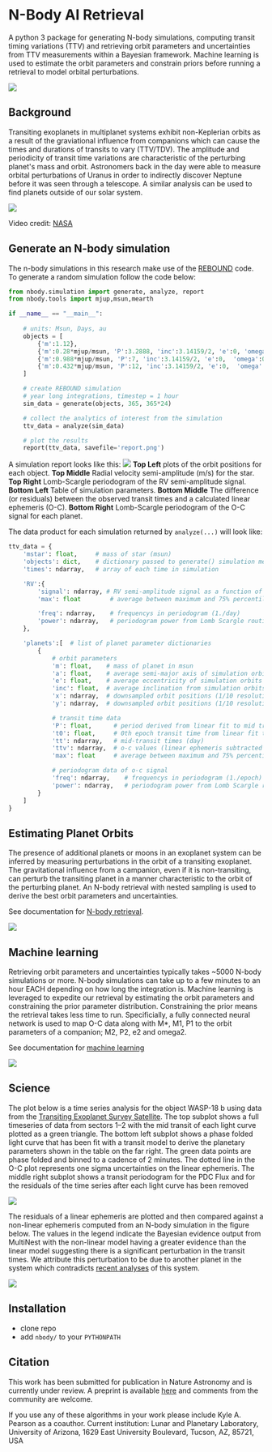 # N-Body AI Retrieval
A python 3 package for generating N-body simulations, computing transit timing variations (TTV) and retrieving orbit parameters and uncertainties from TTV measurements within a Bayesian framework. Machine learning is used to estimate the orbit parameters and constrain priors before running a retrieval to model orbital perturbations. 

![](figures/logo.png)

## Background
Transiting exoplanets in multiplanet systems exhibit non-Keplerian orbits as a result of the graviational influence from companions which can cause the times and durations of transits to vary (TTV/TDV). The amplitude and periodicity of transit time variations are characteristic of the perturbing planet's mass and orbit. Astronomers back in the day were able to measure orbital perturbations of Uranus in order to indirectly discover Neptune before it was seen through a telescope. A similar analysis can be used to find planets outside of our solar system.

![](figures/exoplanet_ttv.gif)

Video credit: [NASA](https://www.youtube.com/watch?v=rqQ1xKsNIQE)

## Generate an N-body simulation 
The n-body simulations in this research make use of the [REBOUND](https://rebound.readthedocs.io) code. To generate a random simulation follow the code below: 
```python
from nbody.simulation import generate, analyze, report
from nbody.tools import mjup,msun,mearth

if __name__ == "__main__":
    
    # units: Msun, Days, au
    objects = [
        {'m':1.12},
        {'m':0.28*mjup/msun, 'P':3.2888, 'inc':3.14159/2, 'e':0, 'omega':0  }, 
        {'m':0.988*mjup/msun, 'P':7, 'inc':3.14159/2, 'e':0,  'omega':0  }, 
        {'m':0.432*mjup/msun, 'P':12, 'inc':3.14159/2, 'e':0,  'omega':0  }, 
    ]

    # create REBOUND simulation
    # year long integrations, timestep = 1 hour
    sim_data = generate(objects, 365, 365*24)

    # collect the analytics of interest from the simulation
    ttv_data = analyze(sim_data)

    # plot the results 
    report(ttv_data, savefile='report.png')
```
A simulation report looks like this: 
![](figures/report_simulation.png)
**Top Left** plots of the orbit positions for each object. **Top Middle** Radial velocity semi-amplitude (m/s) for the star. **Top Right** Lomb-Scargle periodogram of the RV semi-amplitude signal. **Bottom Left** Table of simulation parameters. **Bottom Middle** The difference (or residuals) between the observed transit times and a calculated linear ephemeris (O-C). **Bottom Right** Lomb-Scargle periodogram of the O-C signal for each planet. 

The data product for each simulation returned by `analyze(...)` will look like: 
```python
ttv_data = {
    'mstar': float,     # mass of star (msun)
    'objects': dict,    # dictionary passed to generate() simulation method 
    'times': ndarray,   # array of each time in simulation 

    'RV':{
        'signal': ndarray, # RV semi-amplitude signal as a function of time (m/s)
        'max': float        # average between maximum and 75% percentile of |RV semi-amplitude| (m/s)

        'freq': ndarray,    # frequencys in periodogram (1./day)
        'power': ndarray,   # periodogram power from Lomb Scargle routine
    },

    'planets':[  # list of planet parameter dictionaries 
        {
            # orbit parameters
            'm': float,    # mass of planet in msun
            'a': float,    # average semi-major axis of simulation orbits (au)
            'e': float,    # average eccentricity of simulation orbits
            'inc': float,  # average inclination from simulation orbits
            'x': ndarray,  # downsampled orbit positions (1/10 resolution, au)
            'y': ndarray,  # downsampled orbit positions (1/10 resolution, au)

            # transit time data 
            'P': float,      # period derived from linear fit to mid transit times (day)
            't0': float,     # 0th epoch transit time from linear fit to mid transit times (day)
            'tt': ndarray,   # mid-transit times (day)
            'ttv': ndarray,  # o-c values (linear ephemeris subtracted from tt) (day)
            'max': float     # average between maximum and 75% percentile of |O-C| signal (min)

            # periodogram data of o-c signal 
            'freq': ndarray,    # frequencys in periodogram (1./epoch)
            'power': ndarray,   # periodogram power from Lomb Scargle routine
        }
    ]
}
```

## Estimating Planet Orbits
The presence of additional planets or moons in an exoplanet system can be inferred by measuring perturbations in the orbit of a transiting exoplanet. The gravitational influence from a campanion, even if it is non-transiting, can perturb the transiting planet in a manner characteristic to the orbit of the perturbing planet. An N-body retrieval with nested sampling is used to derive the best orbit parameters and uncertainties. 

See documentation for [N-body retrieval](Retrieval.md). 

![](figures/nested_nbody_fit.png)


## Machine learning
Retrieving orbit parameters and uncertainties typically takes ~5000 N-body simulations or more. N-body simulations can take up to a few minutes to an hour EACH depending on how long the integration is. Machine learning is leveraged to expedite our retrieval by estimating the orbit parameters and constraining the prior parameter distribution. Constraining the prior means the retrieval takes less time to run. Specificially, a fully connected neural network is used to map O-C data along with M*, M1, P1 to the orbit parameters of a companion; M2, P2, e2 and omega2. 

See documentation for [machine learning](simulations/)

![](figures/nn_prior.png)


## Science
The plot below is a time series analysis for the object WASP-18 b using data from the [Transiting Exoplanet Survey Satellite](https://www.nasa.gov/tess-transiting-exoplanet-survey-satellite/). The top subplot shows a full timeseries of data from sectors 1–2 with the mid transit of each light curve plotted as a green triangle. The bottom left subplot shows a phase folded light curve that has been fit with a transit model to derive the planetary parameters shown in the table on the far right. The green data points are phase folded and binned to a cadence of 2 minutes. The dotted line in the O-C plot represents one sigma uncertainties on the linear ephemeris. The middle right subplot shows a transit periodogram for the PDC Flux and for the residuals of the time series after each light curve has been removed

![](figures/timeseries_100100827.png)

The residuals of a linear ephemeris are plotted and then compared against a non-linear ephemeris computed from an N-body simulation in the figure below. The values in the legend indicate the Bayesian evidence output from MultiNest with the non-linear model having a greater evidence than the linear model suggesting there is a significant perturbation in the transit times. We attribute this perturbation to be due to another planet in the system which contradicts [recent analyses](https://arxiv.org/abs/1811.06020) of this system. 

![](figures/wasp18_ttv_fit.png)

## Installation
- clone repo
- add `nbody/` to your `PYTHONPATH`

## Citation 
This work has been submitted for publication in Nature Astronomy and is currently under review. A preprint is available [here](https://www.overleaf.com/read/mfqvfxjbfrwh) and comments from the community are welcome. 

If you use any of these algorithms in your work please include Kyle A. Pearson as a coauthor. Current institution: Lunar and Planetary Laboratory, University of Arizona, 1629 East University Boulevard, Tucson, AZ, 85721, USA